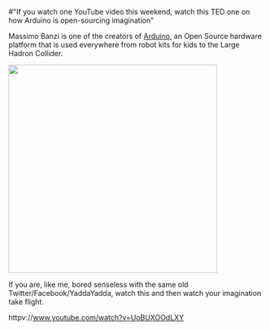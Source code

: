 #"If you watch one YouTube video this weekend, watch this TED one on how Arduino is open-sourcing imagination"

Massimo Banzi is one of the creators of <a href="http://arduino.cc/">Arduino</a>, an Open Source hardware platform that is used everywhere from robot kits for kids to the Large Hadron Collider. 

<a href="http://arduino.cc/"><img src="http://conoroneill.net/wp-content/uploads/2012/06/arduino_uno_test.jpg" alt="" title="arduino_uno_test" width="410" height="410" class="alignnone size-full wp-image-773" /></a>

If you are, like me, bored senseless with the same old Twitter/Facebook/YaddaYadda, watch this and then watch your imagination take flight.

httpv://www.youtube.com/watch?v=UoBUXOOdLXY